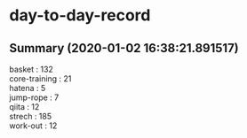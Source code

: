 # day-to-day-record  
## Summary  (2020-01-02 16:38:21.891517)  
basket : 132  
core-training : 21  
hatena : 5  
jump-rope : 7  
qiita : 12  
strech : 185  
work-out : 12  
